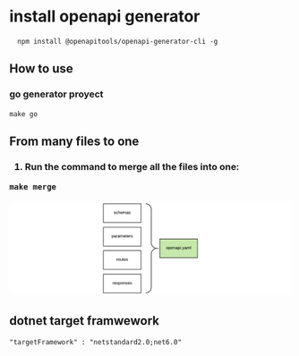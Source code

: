 <h1>
  install openapi generator
</h1>


```node
  npm install @openapitools/openapi-generator-cli -g
```

<h2>
How to use
</h2>

<h3>
go generator proyect

</h3>

```
make go
```

<h2>
From many files to one
<h3>

1. Run the command to merge all the files into one:
```node
make merge
```

![distribution](split.png?raw=true "distribution")

## dotnet target framwework
```xml
"targetFramework" : "netstandard2.0;net6.0"
```